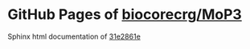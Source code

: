 GitHub Pages of [biocorecrg/MoP3](https://github.com/biocorecrg/MoP3.git)
===
Sphinx html documentation of [31e2861e](https://github.com/biocorecrg/MoP3/tree/31e2861e62ad80ee8d1c56d2cfae8883ae90d524)
